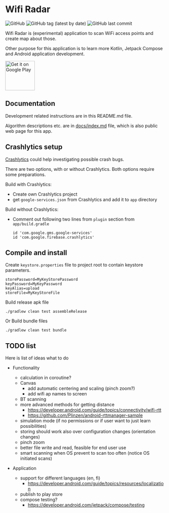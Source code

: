 # Wifi Radar

![GitHub](https://img.shields.io/github/license/korsumaki/wifi-radar)
![GitHub tag (latest by date)](https://img.shields.io/github/v/tag/korsumaki/wifi-radar)
![GitHub last commit](https://img.shields.io/github/last-commit/korsumaki/wifi-radar)

Wifi Radar is (experimental) application to scan WiFi access points and create map about those.

Other purpose for this application is to learn more Kotlin, Jetpack Compose and Android application development.

<a href='https://play.google.com/store/apps/details?id=com.korsumaki.wifiradar&pcampaignid=pcampaignidMKT-Other-global-all-co-prtnr-py-PartBadge-Mar2515-1'><img alt='Get it on Google Play' src='https://play.google.com/intl/en_us/badges/static/images/badges/en_badge_web_generic.png' height="93"/></a>

## Documentation

Development related instructions are in this README.md file.

Algorithm descriptions etc. are in [docs/index.md](docs/index.md) file, which is also public web page for this app.

## Crashlytics setup

[Crashlytics](https://firebase.google.com/products/crashlytics) could help investigating possible crash bugs.

There are two options, with or without Crashlytics. Both options require some preparations.

Build with Crashlytics:
- Create own Crashlytics project
- get `google-services.json` from Crashlytics and add it to `app` directory

Build without Crashlytics:
- Comment out following two lines from `plugin` section from `app/build.gradle`

      id 'com.google.gms.google-services'
      id 'com.google.firebase.crashlytics'

## Compile and install

Create `keystore.properties` file to project root to contain keystore parameters.

    storePassword=MyKeyStorePassword
    keyPassword=MyKeyPassword
    keyAlias=upload
    storeFile=MyKeyStoreFile


Build release apk file

    ./gradlew clean test assembleRelease

Or Build bundle files

    ./gradlew clean test bundle



## TODO list

Here is list of ideas what to do

- Functionality
  - calculation in coroutine?
  - Canvas
    - add automatic centering and scaling (pinch zoom?)
    - add wifi ap names to screen
  - BT scanning
  - more advanced methods for getting distance
    - https://developer.android.com/guide/topics/connectivity/wifi-rtt
    - https://github.com/Plinzen/android-rttmanager-sample
  - simulation mode (if no permissions or if user want to just learn possibilities)
  - storing should work also over configuration changes (orientation changes)
  - pinch zoom
  - better file write and read, feasible for end user use
  - smart scanning when OS prevent to scan too often (notice OS initiated scans)

- Application
  - support for different languages (en, fi)
    - https://developer.android.com/guide/topics/resources/localization
  - publish to play store
  - compose testing?
    - https://developer.android.com/jetpack/compose/testing
